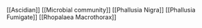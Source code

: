 [[Ascidian]]
[[Microbial community]]
[[Phallusia Nigra]]
[[Phallusia Fumigate]]
[[Rhopalaea Macrothorax]]
